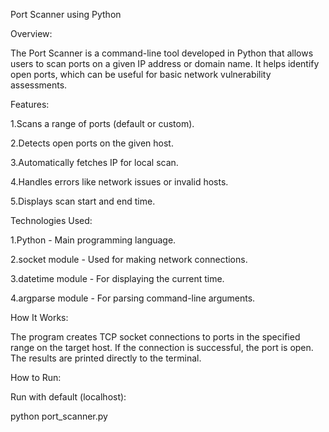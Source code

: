 Port Scanner using Python

Overview:

The Port Scanner is a command-line tool developed in Python that allows users to scan ports on a given IP address or domain name. It helps identify open ports, which can be useful for basic network vulnerability assessments.

Features:

1.Scans a range of ports (default or custom).

2.Detects open ports on the given host.

3.Automatically fetches IP for local scan.

4.Handles errors like network issues or invalid hosts.

5.Displays scan start and end time.

Technologies Used:

1.Python - Main programming language.

2.socket module - Used for making network connections.

3.datetime module - For displaying the current time.

4.argparse module - For parsing command-line arguments.

How It Works:

The program creates TCP socket connections to ports in the specified range on the target host. If the connection is successful, the port is open. The results are printed directly to the terminal.

How to Run:

Run with default (localhost):

python port_scanner.py
